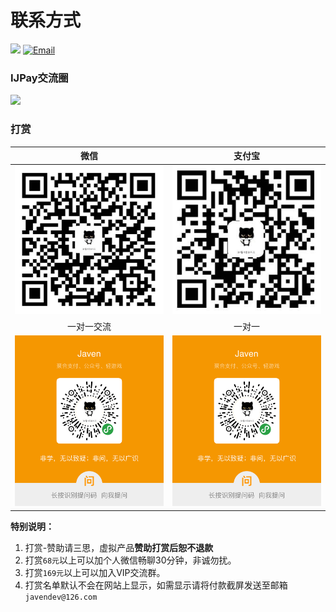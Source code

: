 # 联系方式

[![](https://img.shields.io/badge/QQ群-148540125-fba7f9.svg)](http://shang.qq.com/wpa/qunwpa?idkey=5005dbbee62dac64b34fedc9ff73511762da5d02642a1ef526522fb2e07852dd)    [![Email](https://img.shields.io/badge/Email-javendev%40126.com-yellowgreen.svg)](http://blog.csdn.net/zyw_java)

### IJPay交流圈

[![](https://img.shields.io/badge/IJPay交流圈-723992875-fba7f9.svg)](http://shang.qq.com/wpa/qunwpa?idkey=44c2b0331f1bdca6c9d404e863edd83973fa97224b79778db79505fc592f00bc)

### 打赏

| 微信 | 支付宝 |
| :---: | :---: |
| ![](assets/wxpay.png) | ![](assets/alipay.png) |
| 一对一交流 | 一对一 |
| ![](assets/GitChatQ.png) | ![](assets/GitChatQ.png) |

**特别说明：**  
1. 打赏-赞助请三思，虚拟产品**赞助打赏后恕不退款**  
2. 打赏`68元`以上可以加个人微信畅聊30分钟，非诚勿扰。  
3. 打赏`169元`以上可以加入VIP交流群。  
4. 打赏名单默认不会在网站上显示，如需显示请将付款截屏发送至邮箱`javendev@126.com`

